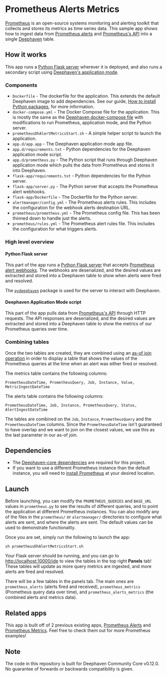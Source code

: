 # Prometheus Alerts Metrics

[Prometheus](https://prometheus.io/) is an open-source systems monitoring and alerting toolkit that collects and stores its metrics as time series data. This sample app shows how to ingest data from [Prometheus alerts](https://prometheus.io/docs/alerting/latest/configuration/#webhook_config) and [Prometheus's API](https://prometheus.io/docs/prometheus/latest/querying/api/) into a single [Deephaven](https://deephaven.io/) table.

## How it works

This app runs a [Python Flask server](https://flask.palletsprojects.com/en/2.0.x/) wherever it is deployed, and also runs a secondary script using [Deephaven's application mode](https://deephaven.io/core/docs/how-to-guides/app-mode/).

### Components

* `Dockerfile` - The dockerfile for the application. This extends the default Deephaven image to add dependencies. See our guide, [How to install Python packages](https://deephaven.io/core/docs/how-to-guides/install-python-packages/#add-packages-to-a-custom-docker-image), for more information.
* `docker-compose.yml` - The Docker Compose file for the application. This is mostly the same as the [Deephaven docker-compose file](https://raw.githubusercontent.com/deephaven/deephaven-core/main/containers/python-examples/docker-compose.yml) with modifications to run Prometheus, application mode, and the Python server.
* `prometheusDhAlertMetricsStart.sh` - A simple helper script to launch the application.
* `app.d/app.app` - The Deephaven application mode app file.
* `app.d/requirements.txt` - Python dependencies for the Deephaven application mode script.
* `app.d/prometheus.py` - The Python script that runs through Deephaven application mode which pulls the data from Prometheus and stores it into Deephaven.
* `flask-app/requirements.txt` - Python dependencies for the Python server.
* `flask-app/server.py` - The Python server that accepts the Prometheus alert webhooks.
* `flask-app/Dockerfile` - The Dockerfile for the Python server.
* `alertmanager/config.yml` - The Prometheus alerts rules. This includes the configuration for the webhook alerts destination URL.
* `prometheus/prometheus.yml` - The Prometheus config file. This has been thinned down to handle just the alerts.
* `prometheus/rules.yml` - The Prometheus alert rules file. This includes the configuration for what triggers alerts.

### High level overview

#### Python Flask server

This part of the app runs a [Python Flask server](https://flask.palletsprojects.com/en/2.0.x/) that accepts [Prometheus alert webhooks](https://prometheus.io/docs/alerting/latest/configuration/#webhook_config). The webhooks are deserialized, and the desired values are extracted and stored into a Deephaven table to show when alerts were fired and resolved.

The [`pydeephaven`](https://pypi.org/project/pydeephaven/) package is used for the server to interact with Deephaven.

#### Deephaven Application Mode script

This part of the app pulls data from [Prometheus's API](https://prometheus.io/docs/prometheus/latest/querying/api/) through HTTP requests. The API responses are deserialized, and the desired values are extracted and stored into a Deephaven table to show the metrics of our Prometheus queries over time.

### Combining tables

Once the two tables are created, they are combined using an [as-of join operation](https://deephaven.io/core/docs/reference/table-operations/join/aj/) in order to display a table that shows the values of the Prometheus queries at the time when an alert was either fired or resolved.

The metrics table contains the following columns:

`PrometheusDateTime, PrometheusQuery, Job, Instance, Value, MetricIngestDateTime`

The alerts table contains the following columns:

`PrometheusDateTime, Job, Instance, PrometheusQuery, Status, AlertIngestDateTime`

The tables are combined on the `Job`, `Instance`, `PrometheusQuery` and the `PrometheusDateTime` columns. Since the `PrometheusDateTime` isn't guaranteed to have overlap and we want to join on the closest values, we use this as the last parameter in our as-of join.

## Dependencies

* The [Deephaven-core dependencies](https://github.com/deephaven/deephaven-core#required-dependencies) are required for this project.
* If you want to use a different Prometheus instance than the default instance, you will need to [install Prometheus](https://prometheus.io/docs/prometheus/latest/installation/) at your desired location.

## Launch

Before launching, you can modify the `PROMETHEUS_QUERIES` and `BASE_URL` values in `prometheus.py` to see the results of different queries, and to point the application at different Prometheus instances. You can also modify any of the files in the `prometheus/` or `alertmanager/` directories to configure what alerts are sent, and where the alerts are sent. The default values can be used to demonstrate functionality.

Once you are set, simply run the following to launch the app:

```
sh prometheusDhAlertMetricsStart.sh
```

Your Flask server should be running, and you can go to [http://localhost:10000/ide](http://localhost:10000/ide) to view the tables in the top right **Panels** tab! These tables will update as more query metrics are ingested, and more alerts are fired and resolved.

There will be a few tables in the panels tab. The main ones are `prometheus_alerts` (alerts fired and received), `prometheus_metrics` (Prometheus query data over time), and `prometheus_alerts_metrics` (the combined alerts and metrics data).

## Related apps

This app is built off of 2 previous existing apps, [Prometheus Alerts](https://github.com/deephaven-examples/prometheus-alerts) and [Prometheus Metrics](https://github.com/deephaven-examples/prometheus-metrics). Feel free to check them out for more Prometheus examples!

## Note

The code in this repository is built for Deephaven Community Core v0.12.0. No guarantee of forwards or backwards compatibility is given.

